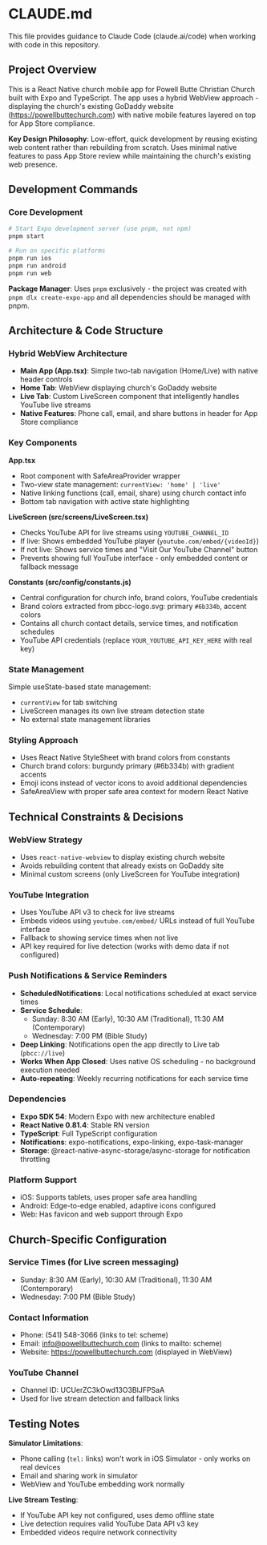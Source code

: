 # CLAUDE.md

This file provides guidance to Claude Code (claude.ai/code) when working with code in this repository.

## Project Overview

This is a React Native church mobile app for Powell Butte Christian Church built with Expo and TypeScript. The app uses a hybrid WebView approach - displaying the church's existing GoDaddy website (https://powellbuttechurch.com) with native mobile features layered on top for App Store compliance.

**Key Design Philosophy**: Low-effort, quick development by reusing existing web content rather than rebuilding from scratch. Uses minimal native features to pass App Store review while maintaining the church's existing web presence.

## Development Commands

### Core Development
```bash
# Start Expo development server (use pnpm, not npm)
pnpm start

# Run on specific platforms
pnpm run ios
pnpm run android
pnpm run web
```

**Package Manager**: Uses `pnpm` exclusively - the project was created with `pnpm dlx create-expo-app` and all dependencies should be managed with pnpm.

## Architecture & Code Structure

### Hybrid WebView Architecture
- **Main App (App.tsx)**: Simple two-tab navigation (Home/Live) with native header controls
- **Home Tab**: WebView displaying church's GoDaddy website
- **Live Tab**: Custom LiveScreen component that intelligently handles YouTube live streams
- **Native Features**: Phone call, email, and share buttons in header for App Store compliance

### Key Components

**App.tsx**
- Root component with SafeAreaProvider wrapper
- Two-view state management: `currentView: 'home' | 'live'`
- Native linking functions (call, email, share) using church contact info
- Bottom tab navigation with active state highlighting

**LiveScreen (src/screens/LiveScreen.tsx)**
- Checks YouTube API for live streams using `YOUTUBE_CHANNEL_ID`
- If live: Shows embedded YouTube player (`youtube.com/embed/{videoId}`)
- If not live: Shows service times and "Visit Our YouTube Channel" button
- Prevents showing full YouTube interface - only embedded content or fallback message

**Constants (src/config/constants.js)**
- Central configuration for church info, brand colors, YouTube credentials
- Brand colors extracted from pbcc-logo.svg: primary `#6b334b`, accent colors
- Contains all church contact details, service times, and notification schedules
- YouTube API credentials (replace `YOUR_YOUTUBE_API_KEY_HERE` with real key)

### State Management
Simple useState-based state management:
- `currentView` for tab switching
- LiveScreen manages its own live stream detection state
- No external state management libraries

### Styling Approach
- Uses React Native StyleSheet with brand colors from constants
- Church brand colors: burgundy primary (#6b334b) with gradient accents
- Emoji icons instead of vector icons to avoid additional dependencies
- SafeAreaView with proper safe area context for modern React Native

## Technical Constraints & Decisions

### WebView Strategy
- Uses `react-native-webview` to display existing church website
- Avoids rebuilding content that already exists on GoDaddy site
- Minimal custom screens (only LiveScreen for YouTube integration)

### YouTube Integration
- Uses YouTube API v3 to check for live streams
- Embeds videos using `youtube.com/embed/` URLs instead of full YouTube interface
- Fallback to showing service times when not live
- API key required for live detection (works with demo data if not configured)

### Push Notifications & Service Reminders
- **ScheduledNotifications**: Local notifications scheduled at exact service times
- **Service Schedule**:
  - Sunday: 8:30 AM (Early), 10:30 AM (Traditional), 11:30 AM (Contemporary)
  - Wednesday: 7:00 PM (Bible Study)
- **Deep Linking**: Notifications open the app directly to Live tab (`pbcc://live`)
- **Works When App Closed**: Uses native OS scheduling - no background execution needed
- **Auto-repeating**: Weekly recurring notifications for each service time

### Dependencies
- **Expo SDK 54**: Modern Expo with new architecture enabled
- **React Native 0.81.4**: Stable RN version
- **TypeScript**: Full TypeScript configuration
- **Notifications**: expo-notifications, expo-linking, expo-task-manager
- **Storage**: @react-native-async-storage/async-storage for notification throttling

### Platform Support
- iOS: Supports tablets, uses proper safe area handling
- Android: Edge-to-edge enabled, adaptive icons configured
- Web: Has favicon and web support through Expo

## Church-Specific Configuration

### Service Times (for Live screen messaging)
- Sunday: 8:30 AM (Early), 10:30 AM (Traditional), 11:30 AM (Contemporary)
- Wednesday: 7:00 PM (Bible Study)

### Contact Information
- Phone: (541) 548-3066 (links to tel: scheme)
- Email: info@powellbuttechurch.com (links to mailto: scheme)
- Website: https://powellbuttechurch.com (displayed in WebView)

### YouTube Channel
- Channel ID: UCUerZC3kOwd13O3BlJFPSaA
- Used for live stream detection and fallback links

## Testing Notes

**Simulator Limitations**:
- Phone calling (`tel:` links) won't work in iOS Simulator - only works on real devices
- Email and sharing work in simulator
- WebView and YouTube embedding work normally

**Live Stream Testing**:
- If YouTube API key not configured, uses demo offline state
- Live detection requires valid YouTube Data API v3 key
- Embedded videos require network connectivity